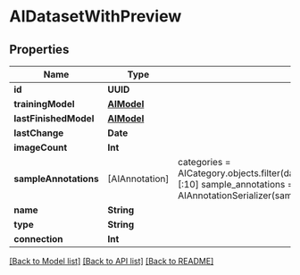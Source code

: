 # AIDatasetWithPreview

## Properties

Name | Type | Description | Notes
------------ | ------------- | ------------- | -------------
**id** | **UUID** |  | 
**trainingModel** | [**AIModel**](AIModel.md) |  | [optional] 
**lastFinishedModel** | [**AIModel**](AIModel.md) |  | [optional] 
**lastChange** | **Date** |  | [readonly] 
**imageCount** | **Int** |  | [readonly] 
**sampleAnnotations** | [AIAnnotation] |  categories &#x3D; AICategory.objects.filter(dataset&#x3D;obj).prefetch_related(&#39;annotations&#39;).annotate(first_annotation_id&#x3D;Min(&#39;annotations__id&#39;))[:10] sample_annotations &#x3D; AIAnnotation.objects.filter(id__in&#x3D;[x.first_annotation_id for x in categories]) return AIAnnotationSerializer(sample_annotations, many&#x3D;True).data  | [readonly] 
**name** | **String** |  | 
**type** | **String** |  | [optional] 
**connection** | **Int** |  | 

[[Back to Model list]](../README.md#documentation-for-models) [[Back to API list]](../README.md#documentation-for-api-endpoints) [[Back to README]](../README.md)


